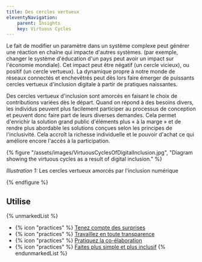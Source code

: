 ```yaml
---
title: Des cercles vertueux
eleventyNavigation:
    parent: Insights
    key: Virtuous Cycles
---
```


Le fait de modifier un paramètre dans un système complexe peut générer une réaction en chaîne qui impacte d'autres
systèmes. (par exemple, changer le système d'éducation d'un pays peut avoir un impact sur l'économie mondiale). Cet
impact peut être négatif (un cercle vicieux), ou positif (un cercle vertueux). La dynamique propre à notre monde de
réseaux connectés et enchevêtrés peut dès lors faire émerger de puissants cercles vertueux d'inclusion digitale à partir
de pratiques naissantes.

Des cercles vertueux d'inclusion sont amorcés en faisant le choix de contributions variées dès le départ. Quand on
répond à des besoins divers, les individus peuvent plus facilement participer au processus de conception et peuvent donc
faire part de leurs diverses demandes. Cela permet d'enrichir la solution grand public d'éléments plus « à la marge » et
de rendre plus abordable les solutions conçues selon les principes de l'inclusivité. Cela accroît la richesse
individuelle et le pouvoir d'achat ce qui améliore encore l'accès à la participation.

{% figure "/assets/images/VirtuousCyclesOfDigitalInclusion.jpg",
"Diagram showing the virtuous cycles as a result of digital inclusion." %}

*Illustration 1:* Les cercles vertueux amorcés par l'inclusion numérique

{% endfigure %}

## Utilise

{% unmarkedList %}
* {% icon "practices" %} [Tenez compte des surprises](../../pratiques/tenez-compte-des-surprises/)
* {% icon "practices" %} [Travaillez en toute transparence](../../pratiques/travaillez-en-toute-transparence/)
* {% icon "practices" %} [Pratiquez la co-élaboration](../../pratiques/pratiquez-la-co-elaboration/)
* {% icon "practices" %} [Faites plus simple et plus inclusif](../../pratiques/faites-plus-simple-et-plus-inclusif/)
{% endunmarkedList %}
